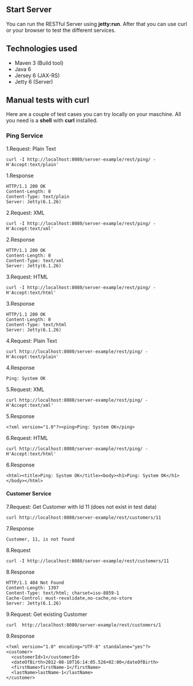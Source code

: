 <h2>Start Server</h2>

You can run the RESTful Server using <b>jetty:run</b>. After that you can use curl or your browser to test the different services.

<h2>Technologies used</h2>

- Maven 3 (Build tool) 
- Java 6
- Jersey 6 (JAX-RS)
- Jetty 6 (Server)

<h2>Manual tests with curl</h2>

Here are a couple of test cases you can try locally on your maschine. All you need is a  <b>shell</b> with <b>curl</b> installed.

<h3>Ping Service </h3>

1.Request: Plain Text
```
curl -I http://localhost:8080/server-example/rest/ping/ -H'Accept:text/plain' 
```

1.Response
```
HTTP/1.1 200 OK
Content-Length: 0
Content-Type: text/plain
Server: Jetty(6.1.26)
```

2.Request: XML
```
curl -I http://localhost:8080/server-example/rest/ping/ -H'Accept:text/xml' 
```

2.Response
```
HTTP/1.1 200 OK
Content-Length: 0
Content-Type: text/xml
Server: Jetty(6.1.26)
```

3.Request: HTML
```
curl -I http://localhost:8080/server-example/rest/ping/ -H'Accept:text/html' 
```

3.Response
```
HTTP/1.1 200 OK
Content-Length: 0
Content-Type: text/html
Server: Jetty(6.1.26)
```

4.Request: Plain Text
```
curl http://localhost:8080/server-example/rest/ping/ -H'Accept:text/plain' 
```

4.Response
```
Ping: System OK
```

5.Request: XML
```
curl http://localhost:8080/server-example/rest/ping/ -H'Accept:text/xml' 
```

5.Response
```
<?xml version="1.0"?><ping>Ping: System OK</ping>
```

6.Request: HTML
```
curl http://localhost:8080/server-example/rest/ping/ -H'Accept:text/html' 
```

6.Response
```
<html><title>Ping: System OK</title><body><h1>Ping: System OK</h1></body></html> 
```

<h4>Customer Service</h4>

7.Request: Get Customer with Id 11 (does not exist in test data)
```
curl http://localhost:8080/server-example/rest/customers/11
```

7.Response
```
Customer, 11, is not found
```

8.Request
```
curl -I http://localhost:8080/server-example/rest/customers/11
```

8.Response
```
HTTP/1.1 404 Not Found
Content-Length: 1397
Content-Type: text/html; charset=iso-8859-1
Cache-Control: must-revalidate,no-cache,no-store
Server: Jetty(6.1.26)
```

9.Request: Get existing Customer
```
curl  http://localhost:8080/server-example/rest/customers/1
```

9.Response
```
<?xml version="1.0" encoding="UTF-8" standalone="yes"?>
<customer>
  <customerId>1</customerId>
  <dateOfBirth>2012-08-10T16:14:05.526+02:00</dateOfBirth>
  <firstName>firstName-1</firstName>
  <lastName>lastName-1</lastName>
</customer>
```
